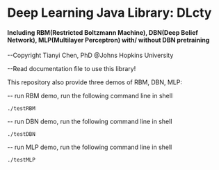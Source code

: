 # Deep Learning Java Library: DLcty

#### Including RBM(Restricted Boltzmann Machine), DBN(Deep Belief Network), MLP(Multilayer Perceptron) with/ without DBN pretraining

--Copyright Tianyi Chen, PhD @Johns Hopkins University

--Read documentation file to use this library!


This repository also provide three demos of RBM, DBN, MLP:

-- run RBM demo, run the following command line in shell

```
./testRBM
```

-- run DBN demo, run the following command line in shell

```
./testDBN
```

-- run MLP demo, run the following command line in shell

```
./testMLP
```



